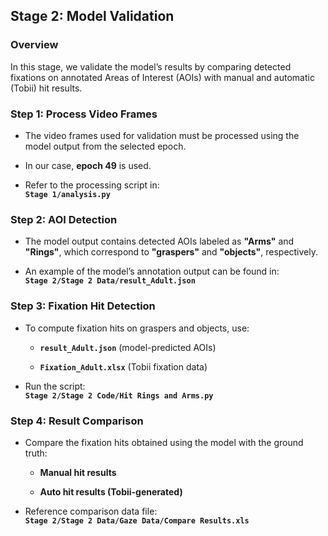 ## Stage 2: Model Validation

### Overview

In this stage, we validate the model’s results by comparing detected fixations on annotated Areas of Interest (AOIs) with manual and automatic (Tobii) hit results.

### Step 1: Process Video Frames

-   The video frames used for validation must be processed using the model output from the selected epoch.
    
-   In our case, **epoch 49** is used.
    
-   Refer to the processing script in:  
    **`Stage 1/analysis.py`**
    

### Step 2: AOI Detection

-   The model output contains detected AOIs labeled as **"Arms"** and **"Rings"**, which correspond to **"graspers"** and **"objects"**, respectively.
    
-   An example of the model’s annotation output can be found in:  
    **`Stage 2/Stage 2 Data/result_Adult.json`**
    

### Step 3: Fixation Hit Detection

-   To compute fixation hits on graspers and objects, use:
    
    -   **`result_Adult.json`** (model-predicted AOIs)
        
    -   **`Fixation_Adult.xlsx`** (Tobii fixation data)
        
-   Run the script:  
    **`Stage 2/Stage 2 Code/Hit Rings and Arms.py`**
    

### Step 4: Result Comparison

-   Compare the fixation hits obtained using the model with the ground truth:
    
    -   **Manual hit results**
        
    -   **Auto hit results (Tobii-generated)**
        
-   Reference comparison data file:  
    **`Stage 2/Stage 2 Data/Gaze Data/Compare Results.xls`**
